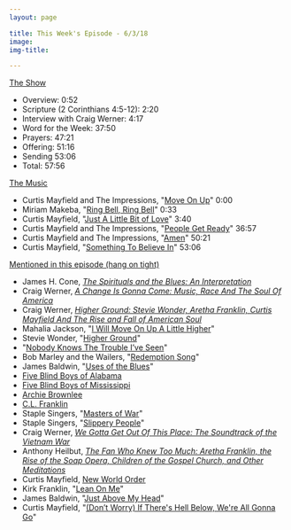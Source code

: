 ```yaml
---
layout: page

title: This Week's Episode - 6/3/18
image:
img-title:

---
```


<u>The Show</u>
<ul>
	<li>Overview: 0:52</li>
	<li>Scripture (2 Corinthians 4:5-12): 2:20</li>
	<li>Interview with Craig Werner: 4:17</li>
	<li>Word for the Week: 37:50</li>
	<li>Prayers: 47:21</li>
	<li>Offering: 51:16</li>
	<li>Sending 53:06</li>
	<li>Total: 57:56</li>
</ul>

<u>The Music</u>
<ul>
	<li>Curtis Mayfield and The Impressions, "<a href="https://www.amazon.com/Move-On-Up-Album-Version/dp/B000WLLZ4W">Move On Up</a>" 0:00</li>
	<li>Miriam Makeba, "<a href="https://www.amazon.com/Ring-Bell/dp/B00123JJF6">Ring Bell, Ring Bell</a>" 0:33</li>
	<li>Curtis Mayfield, "<a href="https://www.amazon.com/Just-Little-Bit-Love/dp/B003A9ILP4">Just A Little Bit of Love</a>" 3:40</li>
	<li>Curtis Mayfield and The Impressions, "<a href="https://www.amazon.com/People-Get-Ready-Single-Version/dp/B000WLH96A">People Get Ready</a>" 36:57</li>
	<li>Curtis Mayfield and The Impressions, "<a href="https://www.amazon.com/dp/B000WLNVNA/ref=pm_ws_tlw_trk5">Amen</a>" 50:21</li>
	<li>Curtis Mayfield, "<a href="https://www.amazon.com/Something-Believe-Curtis-Mayfield/dp/B000008I8N">Something To Believe In</a>" 53:06</li>
</ul>

<u>Mentioned in this episode (hang on tight)</u>
<ul>
	<li>James H. Cone, <em><a href="https://www.amazon.com/Spirituals-Blues-Interpretation-James-Cone/dp/0883448432">The Spirituals and the Blues: An Interpretation</a></em></li>
	<li>Craig Werner, <em><a href="https://www.amazon.com/Change-Gonna-Come-Music-America.../dp/B00M0J7BYM">A Change Is Gonna Come: Music, Race And The Soul Of America</a></em></li>
	<li>Craig Werner, <em><a href="https://www.amazon.com/Higher-Ground-Franklin-Mayfield-American/dp/0609609939">Higher Ground: Stevie Wonder, Aretha Franklin, Curtis Mayfield And The Rise and Fall of American Soul</a></em></li>
	<li>Mahalia Jackson, "<a href="https://www.amazon.com/Will-Move-Up-Little-Higher/dp/B011RA6M26">I Will Move On Up A Little Higher</a>"</li>
	<li>Stevie Wonder, "<a href="https://www.amazon.com/Higher-Ground-Single-Version/dp/B000V66RF0">Higher Ground</a>"</li>
	<li>"<a href="https://www.youtube.com/watch?v=4EJSkJlh_fg">Nobody Knows The Trouble I’ve Seen</a>"</li>
	<li>Bob Marley and the Wailers, "<a href="https://www.amazon.com/Redemption-Song/dp/B000WM0NPI">Redemption Song</a>"</li>
	<li>James Baldwin, "<a href="https://www.amazon.com/Cross-Redemption-Uncollected-Writings.../B003E8AISO">Uses of the Blues</a>"</li>
	<li><a href="https://www.amazon.com/1948-1951-Five-Blind-Boys-Alabama/dp/B000FHYI56">Five Blind Boys of Alabama</a></li>
	<li><a href="https://www.amazon.com/1947-1954-Five-Blind-Mississippi/dp/B000JFXTQ8
">Five Blind Boys of Mississippi</a></li>
	<li><a href="https://www.amazon.com/Never-Heard-feat-Archie-Brownlee/dp/B00QLH3IDM">Archie Brownlee</a></li>
	<li><a href="https://www.amazon.com/Legendary-Sermons-Rev-C-L-Franklin/dp/B00000JWQR">C.L. Franklin</a></li>
	<li>Staple Singers, "<a href="https://www.amazon.co.uk/Masters-Of-War/dp/B074V7JSQQ">Masters of War</a>"</li>
	<li>Staple Singers, "<a href="https://www.amazon.com/Slippery-People-Staple-Singers/dp/B001DXI906">Slippery People</a>"</li>
	<li>Craig Werner, <em><a href="https://www.amazon.com/Gotta-Get-Out-This-Place/dp/1625341628">We Gotta Get Out Of This Place: The Soundtrack of the Vietnam War</a></em></li>
	<li>Anthony Heilbut, <em><a href="https://www.amazon.com/Fan-Who-Knew-Too-Much/dp/037540080X">The Fan Who Knew Too Much: Aretha Franklin, the Rise of the Soap Opera, Children of the Gospel Church, and Other Meditations</a></em></li>
	<li>Curtis Mayfield, <a href="https://www.amazon.com/New-World-Order-Curtis-Mayfield/dp/B000002NAO">New World Order</a></li>
	<li>Kirk Franklin, "<a href="">Lean On Me</a>"</li>
	<li>James Baldwin, "<a href="https://www.amazon.com/Just-Above-Head-James-Baldwin/dp/0385334567">Just Above My Head</a>"</li>
	<li>Curtis Mayfield, "<a href="https://www.amazon.com/Worry-Theres-Below-Going-Explicit/dp/B008GOKXOA">(Don’t Worry) If There's Hell Below, We're All Gonna Go</a>"</li>
</ul>

